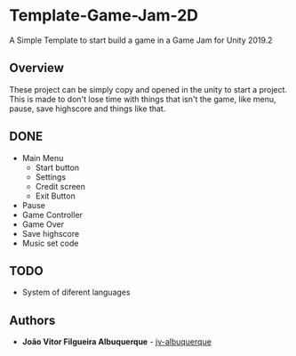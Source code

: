 # Template-Game-Jam-2D
A Simple Template to start build a game in a Game Jam for Unity 2019.2

## Overview

These project can be simply copy and opened in the unity to start a project. This is made to don't lose time with things that isn't the game, like menu, pause, save highscore and things like that.

## DONE
* Main Menu
  * Start button
  * Settings
  * Credit screen
  * Exit Button
* Pause
* Game Controller
* Game Over
* Save highscore
* Music set code

## TODO
* System of diferent languages

## Authors
* **João Vitor Filgueira Albuquerque** - [jv-albuquerque](https://github.com/jv-albuquerque)
